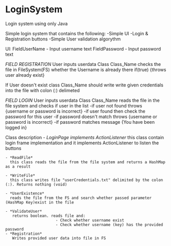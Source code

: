 # LoginSystem
Login system using only Java

Simple login system that contains the following:
    -Simple UI
    -Login & Registration buttons
    -Simple User validation algorythm
    
UI:
FieldUserName - Input username text
FieldPassword - Input password text

*FIELD REGISTRATION*
User inputs userdata
Class Class_Name checks the file in FileSystem(FS) whether the Username is already there
  if(true)
  {throws user already exist}

If User doesn't exist class Class_Name should write write given credentials into the file with colon (:) delimeted

*FIELD LOGIN*
User inputs userdata
Class Class_Name reads the file in the file system and checks if user in the list
    -if user not found throws {username or password is incorrect}
    -if user found then check the password for this user
        -if password doesn't match throws {username or password is incorrect}
        -if password matches message {You have been logged in}
        
        
        
Class description
    - *LoginPage implements ActionListener*
      this class contain login frame implementation and it implements ActionListener to listen the buttons
      
    - *ReadFile*
      this class reads the file from the file system and returns a HashMap as a result
      
    - *WriteFile*
      this class writes file "userCredentials.txt" delimited by the colon (:). Returns nothing (void)
      
    - *UserExistence*
      reads the file from the FS and search whether passed parameter (HashMap Key)exist in the file
      
    - *ValidateUser*
       returns boolean. reads file and:
                          - Check whether username exist
                          - Check whether username (key) has the provided password
    - *Registration*
       Writes provided user data into file in FS
